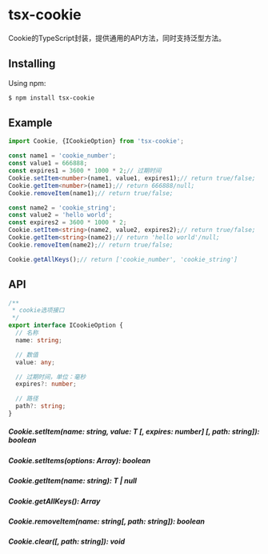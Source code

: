 # tsx-cookie

Cookie的TypeScript封装，提供通用的API方法，同时支持泛型方法。

## Installing
Using npm:
```bash
$ npm install tsx-cookie
```

## Example
```ts
import Cookie, {ICookieOption} from 'tsx-cookie';

const name1 = 'cookie_number';
const value1 = 666888;
const expires1 = 3600 * 1000 * 2;// 过期时间
Cookie.setItem<number>(name1, value1, expires1);// return true/false;
Cookie.getItem<number>(name1);// return 666888/null;
Cookie.removeItem(name1);// return true/false;

const name2 = 'cookie_string';
const value2 = 'hello world';
const expires2 = 3600 * 1000 * 2;
Cookie.setItem<string>(name2, value2, expires2);// return true/false;
Cookie.getItem<string>(name2);// return 'hello world'/null;
Cookie.removeItem(name2);// return true/false;

Cookie.getAllKeys();// return ['cookie_number', 'cookie_string']
```

## API
```ts
/**
 * cookie选项接口
 */
export interface ICookieOption {
  // 名称
  name: string;

  // 数值
  value: any;

  // 过期时间，单位：毫秒
  expires?: number;

  // 路径
  path?: string;
}
```
##### Cookie.setItem<T>(name: string, value: T [, expires: number] [, path: string]): boolean
##### Cookie.setItems(options: Array<ICookieOption>): boolean
##### Cookie.getItem<T>(name: string): T | null
##### Cookie.getAllKeys(): Array<string>
##### Cookie.removeItem(name: string[, path: string]): boolean
##### Cookie.clear([, path: string]): void
